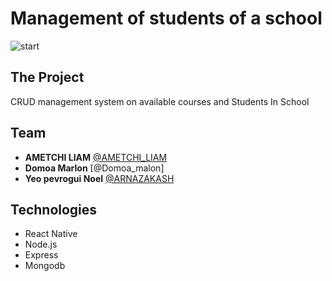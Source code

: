 # Management of students of a school

![start](https://i.imgur.com/C5s7VM9.jpg)


## The Project
CRUD management system on available courses and Students In School

## Team
* **AMETCHI LIAM** [@AMETCHI_LIAM](https://www.linkedin.com/in/liam-ametchi-17474a214/)
* **Domoa Marlon** [@Domoa_malon]
* **Yeo pevrogui Noel** [@ARNAZAKASH](https://www.linkedin.com/in/pevrogui-noel-yeo-1812491b5/)

## Technologies
* React Native
* Node.js
* Express
* Mongodb
